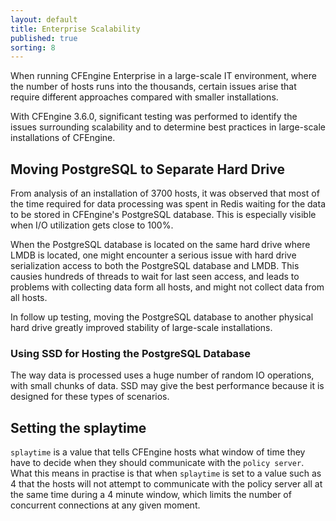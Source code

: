 ```yaml
---
layout: default
title: Enterprise Scalability
published: true
sorting: 8
---
```


When running CFEngine Enterprise in a large-scale IT environment, where the number of hosts runs into the thousands, certain issues arise that require different approaches compared with smaller installations.

With CFEngine 3.6.0, significant testing was performed to identify the issues surrounding scalability and to determine best practices in large-scale installations of CFEngine. 

## Moving PostgreSQL to Separate Hard Drive ##

From analysis of an installation of 3700 hosts, it was observed that most of the time required for data processing was spent in Redis waiting for the data to be stored in CFEngine's PostgreSQL database. This is especially visible when I/O utilization gets close to 100%.

When the PostgreSQL database is located on the same hard drive where LMDB is located, one might encounter a serious issue with hard drive serialization access to both the PostgreSQL database and LMDB. This causies hundreds of threads to wait for last seen access, and leads to problems with collecting data form all hosts, and might not collect data from all hosts.

In follow up testing, moving the PostgreSQL database to another physical hard drive greatly improved stability of large-scale installations.

### Using SSD for Hosting the PostgreSQL Database ###

The way data is processed uses a huge number of random IO operations, with small chunks of data. SSD may give the best performance because it is designed for these types of scenarios.

## Setting the splaytime ##

`splaytime` is a value that tells CFEngine hosts what window of time they have to decide when they should communicate with the `policy server`. What this means in practise is that when `splaytime` is set to a value such as 4 that the hosts will not attempt to communicate with the policy server all at the same time during a 4 minute window, which limits the number of concurrent connections at any given moment.












